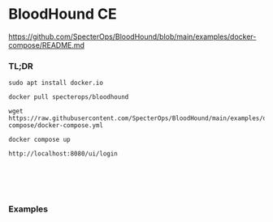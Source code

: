 # BloodHound CE

https://github.com/SpecterOps/BloodHound/blob/main/examples/docker-compose/README.md

### TL;DR
```
sudo apt install docker.io

docker pull specterops/bloodhound

wget https://raw.githubusercontent.com/SpecterOps/BloodHound/main/examples/docker-compose/docker-compose.yml

docker compose up

http://localhost:8080/ui/login
```

### 
```

```

### 
```

```

### 
```

```

### Examples
```

```

### 
```

```

### 
```

```

### 
```

```

### 
```

```

### 
```

```